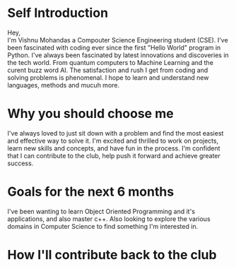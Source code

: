 # Self Introduction
Hey,  
I'm Vishnu Mohandas a Compouter Science Engineering student (CSE). I've been fascinated with coding ever since the first "Hello World" program in Python. I've always been fascinated by latest innovations and discoveries in the tech world. From quantum computers to Machine Learning and the curent buzz word AI. The satisfaction and rush I get from coding and solving problems is phenomenal. I hope to learn and understand new languages, methods and mucuh more.

# Why you should choose me
I've always loved to just sit down with a problem and find the most easiest and effective way to solve it. I'm excited and thrilled to work on projects, learn new skills and concepts, and have fun in the process. I'm confident that I can contribute to the club, help push it forward and achieve greater success.

# Goals for the next 6 months
I've been wanting to learn Object Oriented Programming and it's applications, and also master c++. Also looking to explore the various domains in Computer Science to find something I'm interested in.

# How I'll contribute back to the club

